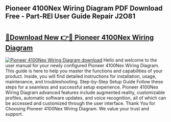## Pioneer 4100Nex Wiring Diagram PDF Download Free - Part-REl User Guide Repair J2O81

# <h2><a href="http://dfrv6j.blite.top/?on=Pioneer+4100Nex+Wiring+Diagram">🔗Download New 👉🔴 Pioneer 4100Nex Wiring Diagram</a></h2>

[![Pioneer 4100Nex Wiring Diagram download](https://i.imgur.com/lujVjoI.png)](http://dfrv6j.blite.top/?on=Pioneer+4100Nex+Wiring+Diagram)
Hello and welcome to the user manual for your newly configured Pioneer 4100Nex Wiring Diagram. This guide is here to help you master the functions and capabilities of your product. Inside, you will find detailed instructions for installation, usage, maintenance, and troubleshooting. Step-by-Step Setup Guide Follow these steps for a seamless and successful setup experience. Pioneer 4100Nex Wiring Diagram advanced features include augmented reality, customizable profiles, automatic software updates, and voice recognition, all of which can be accessed and customized through the user interface. Thank You for Choosing Pioneer 4100Nex Wiring Diagram. We value your trust and support.
